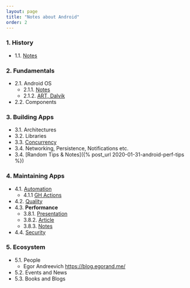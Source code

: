 ```yaml
---
layout: page
title: "Notes about Android"
order: 2
---
```


### 1. History
* 1.1. [Notes](https://github.com/arsent/lab/wiki/Android:-History)

### 2. Fundamentals

* 2.1. Android OS
    * 2.1.1. [Notes](https://github.com/arsent/lab/wiki/Android:-OS)
    * 2.1.2. [ART, Dalvik](https://github.com/arsent/lab/wiki/Android:-Compilers)
* 2.2. Components

### 3. Building Apps
* 3.1. Architectures 
* 3.2. Libraries
* 3.3. [Concurrency](https://github.com/arsent/lab/wiki/Android:-Concurrency)
* 3.4. Networking, Persistence, Notifications etc.
* 3.4. [Random Tips & Notes]({% post_url 2020-01-31-android-perf-tips %})

### 4. Maintaining Apps
* 4.1. [Automation](https://github.com/arsent/lab/wiki/Article:-Automation)
    * 4.1.1 [GH Actions](https://github.com/arsent/lab/wiki/Android:-GH-Actions)
* 4.2. [Quality](https://github.com/arsent/lab/wiki/Android:-Quality-Apps)
* 4.3. **Performance**
    * 3.8.1. [Presentation](https://github.com/arsent/lab/wiki/Android:-Performance-Presentation)
    * 3.8.2. [Article](https://github.com/arsent/lab/wiki/Article:-Perfomance)
    * 3.8.3. [Notes](https://github.com/arsent/lab/wiki/Report:-Android-Performance)
* 4.4. [Security](https://github.com/arsent/lab/wiki/Android:-Security)

### 5. Ecosystem
* 5.1. People
    * Egor Andreevich https://blog.egorand.me/
* 5.2. Events and News
* 5.3. Books and Blogs